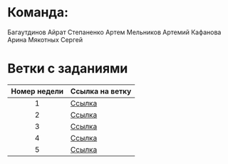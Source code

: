 # Команда:
Багаутдинов Айрат
Степаненко Артем
Мельников Артемий
Кафанова Арина
Мякотных Сергей

# Ветки с заданиями 
| Номер недели | Ссылка на ветку |
| :---: | --- |
| 1 | [Ссылка](https://github.com/airvt1x/startups-repo/tree/1) |
| 2 | [Ссылка](https://github.com/airvt1x/startups-repo/tree/2) |
| 3 | [Ссылка](https://github.com/airvt1x/startups-repo/tree/3) |
| 4 | [Ссылка](https://github.com/airvt1x/startups-repo/tree/4) |
| 5 | [Ссылка](https://docs.google.com/presentation/d/1d75A4DiQuJefVZpKMdqJfbeTL67Bx5Wz82gsiI9xyzY/edit#slide=id.p)
